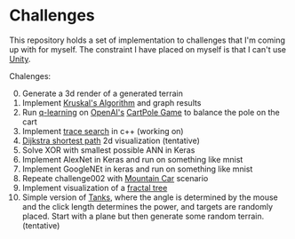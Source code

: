 # Challenges 

This repository holds a set of implementation to challenges that I'm coming up with for myself. The constraint I have placed on myself is that I can't use [Unity](https://unity3d.com/).

Chalenges:

0. Generate a 3d render of a generated terrain 
1. Implement [Kruskal's Algorithm](https://en.wikipedia.org/wiki/Kruskal%27s_algorithm) and graph results
2. Run [q-learning](https://en.wikipedia.org/wiki/Q-learning) on [OpenAI's](https://openai.com/) [CartPole Game](https://gym.openai.com/envs/CartPole-v0/) to balance the pole on the cart
3. Implement [trace search](https://en.wikipedia.org/wiki/Best-first_search) in c++ (working on)
4. [Dijkstra shortest path](https://en.wikipedia.org/wiki/Dijkstra%27s_algorithm) 2d visualization (tentative)
5. Solve XOR with smallest possible ANN in Keras
6. Implement AlexNet in Keras and run on something like mnist
7. Implement GoogleNEt in keras and run on something like mnist
8. Repeate challenge002 with [Mountain Car](https://gym.openai.com/envs/MountainCar-v0/) scenario
9. Implement visualization of a [fractal tree](https://en.wikipedia.org/wiki/Fractal_tree_index)
9. Simple version of [Tanks](https://static.giantbomb.com/uploads/original/0/81/268997-pockettanks.jpg), where the angle is determined by the mouse and the click length determines the power, and targets are randomly placed. Start with a plane but then generate some random terrain. (tentative)
